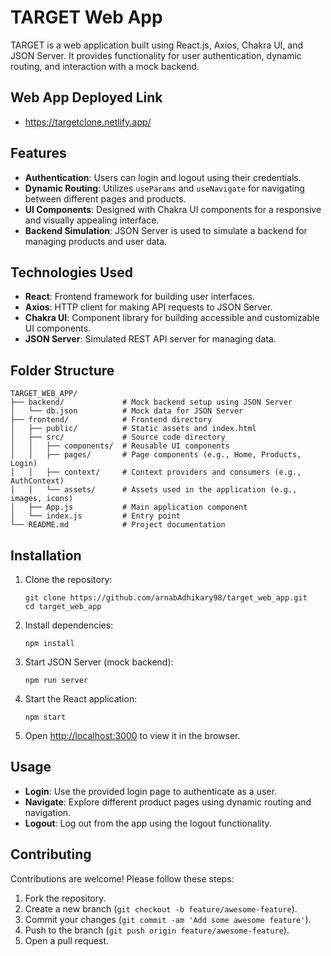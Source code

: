 # TARGET Web App

TARGET is a web application built using React.js, Axios, Chakra UI, and JSON Server. It provides functionality for user authentication, dynamic routing, and interaction with a mock backend.

## Web App Deployed Link
- https://targetclone.netlify.app/

## Features

- **Authentication**: Users can login and logout using their credentials.
- **Dynamic Routing**: Utilizes `useParams` and `useNavigate` for navigating between different pages and products.
- **UI Components**: Designed with Chakra UI components for a responsive and visually appealing interface.
- **Backend Simulation**: JSON Server is used to simulate a backend for managing products and user data.

## Technologies Used

- **React**: Frontend framework for building user interfaces.
- **Axios**: HTTP client for making API requests to JSON Server.
- **Chakra UI**: Component library for building accessible and customizable UI components.
- **JSON Server**: Simulated REST API server for managing data.

## Folder Structure

```
TARGET_WEB_APP/
├── backend/             # Mock backend setup using JSON Server
│   └── db.json          # Mock data for JSON Server
├── frontend/            # Frontend directory
│   ├── public/          # Static assets and index.html
│   ├── src/             # Source code directory
│   │   ├── components/  # Reusable UI components
│   │   ├── pages/       # Page components (e.g., Home, Products, Login)
│   │   ├── context/     # Context providers and consumers (e.g., AuthContext)
│   │   └── assets/      # Assets used in the application (e.g., images, icons)
│   ├── App.js           # Main application component
│   └── index.js         # Entry point
└── README.md            # Project documentation
```

## Installation

1. Clone the repository:
   ```
   git clone https://github.com/arnabAdhikary98/target_web_app.git
   cd target_web_app
   ```

2. Install dependencies:
   ```
   npm install
   ```

3. Start JSON Server (mock backend):
   ```
   npm run server
   ```

4. Start the React application:
   ```
   npm start
   ```

5. Open [http://localhost:3000](http://localhost:3000) to view it in the browser.

## Usage

- **Login**: Use the provided login page to authenticate as a user.
- **Navigate**: Explore different product pages using dynamic routing and navigation.
- **Logout**: Log out from the app using the logout functionality.

## Contributing

Contributions are welcome! Please follow these steps:

1. Fork the repository.
2. Create a new branch (`git checkout -b feature/awesome-feature`).
3. Commit your changes (`git commit -am 'Add some awesome feature'`).
4. Push to the branch (`git push origin feature/awesome-feature`).
5. Open a pull request.
